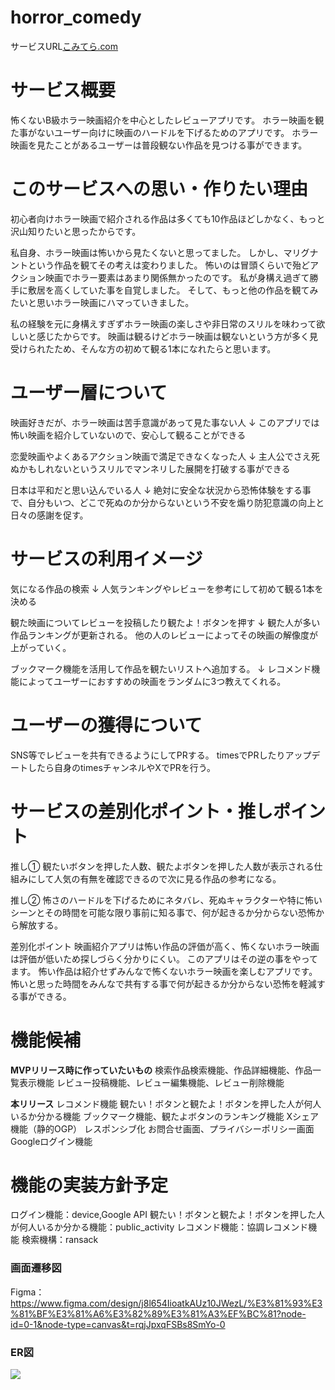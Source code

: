 # horror_comedy
サービスURL[こみてら.com](https://xn--28jvb3dvb.com)

# サービス概要

怖くないB級ホラー映画紹介を中心としたレビューアプリです。
ホラー映画を観た事がないユーザー向けに映画のハードルを下げるためのアプリです。
ホラー映画を見たことがあるユーザーは普段観ない作品を見つける事ができます。

# このサービスへの思い・作りたい理由
初心者向けホラー映画で紹介される作品は多くても10作品ほどしかなく、もっと沢山知りたいと思ったからです。


私自身、ホラー映画は怖いから見たくないと思ってました。
しかし、マリグナントという作品を観てその考えは変わりました。
怖いのは冒頭くらいで殆どアクション映画でホラー要素はあまり関係無かったのです。
私が身構え過ぎて勝手に敷居を高くしていた事を自覚しました。
そして、もっと他の作品を観てみたいと思いホラー映画にハマっていきました。


私の経験を元に身構えすぎずホラー映画の楽しさや非日常のスリルを味わって欲しいと感じたからです。
映画は観るけどホラー映画は観ないという方が多く見受けられたため、そんな方の初めて観る1本になれたらと思います。

# ユーザー層について
映画好きだが、ホラー映画は苦手意識があって見た事ない人
↓
このアプリでは怖い映画を紹介していないので、安心して観ることができる

恋愛映画やよくあるアクション映画で満足できなくなった人
↓
主人公でさえ死ぬかもしれないというスリルでマンネリした展開を打破する事ができる

日本は平和だと思い込んでいる人
↓
絶対に安全な状況から恐怖体験をする事で、自分もいつ、どこで死ぬのか分からないという不安を煽り防犯意識の向上と日々の感謝を促す。

# サービスの利用イメージ
気になる作品の検索
↓
人気ランキングやレビューを参考にして初めて観る1本を決める

観た映画についてレビューを投稿したり観たよ！ボタンを押す
↓
観た人が多い作品ランキングが更新される。
他の人のレビューによってその映画の解像度が上がっていく。

ブックマーク機能を活用して作品を観たいリストへ追加する。
↓
レコメンド機能によってユーザーにおすすめの映画をランダムに3つ教えてくれる。


# ユーザーの獲得について
SNS等でレビューを共有できるようにしてPRする。
timesでPRしたりアップデートしたら自身のtimesチャンネルやXでPRを行う。

# サービスの差別化ポイント・推しポイント
推し①
観たいボタンを押した人数、観たよボタンを押した人数が表示される仕組みにして人気の有無を確認できるので次に見る作品の参考になる。

推し②
怖さのハードルを下げるためにネタバレ、死ぬキャラクターや特に怖いシーンとその時間を可能な限り事前に知る事で、何が起きるか分からない恐怖から解放する。

差別化ポイント
映画紹介アプリは怖い作品の評価が高く、怖くないホラー映画は評価が低いため探しづらく分かりにくい。
このアプリはその逆の事をやってます。
怖い作品は紹介せずみんなで怖くないホラー映画を楽しむアプリです。
怖いと思った時間をみんなで共有する事で何が起きるか分からない恐怖を軽減する事ができる。

# 機能候補
**MVPリリース時に作っていたいもの**
検索作品検索機能、作品詳細機能、作品一覧表示機能
レビュー投稿機能、レビュー編集機能、レビュー削除機能

**本リリース**
レコメンド機能
観たい！ボタンと観たよ！ボタンを押した人が何人いるか分かる機能
ブックマーク機能、観たよボタンのランキング機能
Xシェア機能（静的OGP）
レスポンシブ化
お問合せ画面、プライバシーポリシー画面
Googleログイン機能

# 機能の実装方針予定
ログイン機能：device,Google API
観たい！ボタンと観たよ！ボタンを押した人が何人いるか分かる機能：public_activity
レコメンド機能：協調レコメンド機能
検索機構：ransack

### 画面遷移図
Figma：https://www.figma.com/design/j8l654IioatkAUz10JWezL/%E3%81%93%E3%81%BF%E3%81%A6%E3%82%89%E3%81%A3%EF%BC%81?node-id=0-1&node-type=canvas&t=rqjJpxqFSBs8SmYo-0


### ER図
![](https://i.gyazo.com/4e4daf2d1a5ebfe235fa895b52ae5ddc.png)
